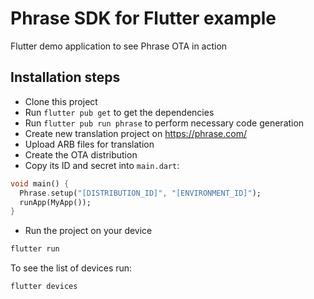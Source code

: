 # Phrase SDK for Flutter example

Flutter demo application to see Phrase OTA in action

## Installation steps

- Clone this project
- Run `flutter pub get` to get the dependencies
- Run `flutter pub run phrase` to perform necessary code generation
- Create new translation project on https://phrase.com/
- Upload ARB files for translation
- Create the OTA distribution
- Copy its ID and secret into `main.dart`:

```dart
void main() {
  Phrase.setup("[DISTRIBUTION_ID]", "[ENVIRONMENT_ID]");
  runApp(MyApp());
}
```

- Run the project on your device

```bash
flutter run
```

To see the list of devices run:

```bash
flutter devices
```
